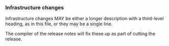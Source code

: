 ### Infrastructure changes

Infrastructure changes MAY be either a longer description with a third-level heading,
as in this file, or they may be a single line.

The compiler of the release notes will fix these up as part of cutting the release.